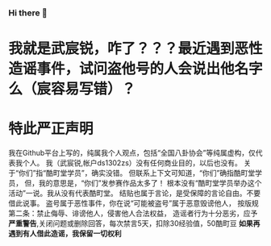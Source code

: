 ### Hi there 👋

<!--
**ds1302zs/ds1302zs** is a ✨ _special_ ✨ repository because its `README.md` (this file) appears on your GitHub profile.

Here are some ideas to get you started:

- 🔭 I’m currently working on ...
- 🌱 I’m currently learning ...
- 👯 I’m looking to collaborate on ...
- 🤔 I’m looking for help with ...
- 💬 Ask me about ...
- 📫 How to reach me: ...
- 😄 Pronouns: ...
- ⚡ Fun fact: ...
-->



# 我就是武宸锐，咋了？？？最近遇到恶性造谣事件，试问盗他号的人会说出他名字么（宸容易写错）？


#  特此严正声明

  我在Github平台上写的，纯属我个人观点，包括“全国八卦协会”等纯属虚构，仅代表我个人。
  我（武宸锐,帐户ds1302zs）没有任何商业目的，以后也没有。
  关于“你们”指“酷町堂学员”，确实没错。
  但联系上下文可知道，“你们”确指酷町堂学员，
  但，我的意思是，“你们”发参赛作品太多了！
  根本没有“酷町堂学员举办这个活动”一说。我从没有代表酷町堂。
  结贴也属于言论，是受保障的言论自由。不要借此说事。
  盗号属于恶性事件，你在说“可能被盗号”属于恶意毁谤他人，
  按版规第二条：禁止侮辱、诽谤他人，侵害他人合法权益，
  造谣者行为十分恶劣，应予**严重警告**,关闭问题或删除回答，每次禁言5天，扣除30经验值，50酷町豆
  **如果再遇到有人借此造谣，我保留一切权利**
